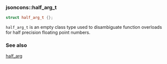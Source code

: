 ### jsoncons::half_arg_t 

```c++
struct half_arg_t {};
```

`half_arg_t` is an empty class type used to disambiguate function overloads for half precision floating point numbers.

### See also

[half_arg](half_arg.md)
